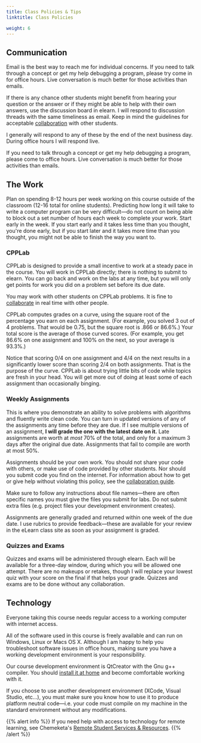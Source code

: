 ```yaml
---
title: Class Policies & Tips
linktitle: Class Policies

weight: 6
---
```


## Communication

Email is the best way to reach me for individual concerns. If you need to talk through
a concept or get my help debugging a program, please try come in for office hours.
Live conversation is much better for those activities than emails.

If there is any chance other students might benefit from hearing your question or the answer
or if they might be able to help with their own answers, use the discussion board in elearn.
I will respond to discussion threads with the same timeliness as email.
Keep in mind the guidelines for acceptable [collaboration](http://computerscience.chemeketa.edu/guides/collaboration/)
with other students.

I generally will respond to any of these by the end of the next business day. 
During office hours I will respond live.

If you need to talk through a concept or get my help debugging a program, please come to office hours.
Live conversation is much better for those activities than emails.


## The Work

Plan on spending 8-12 hours per week working on this course outside of
the classroom (12-16 total for online students). Predicting how long
it will take to write a computer program can be very difficult—do
not count on being able to block out a set number of hours each week to
complete your work. Start early in the week. If you start early and it
takes less time than you thought, you're done early, but if you start
later and it takes more time than you thought, you might not be able to
finish the way you want to.

### CPPLab

CPPLab is designed to provide a small incentive to work at a steady pace in the course. You will work
in CPPLab directly; there is nothing to submit to elearn. You can go back and work on the labs at any time, but you will only
get points for work you did on a problem set before its due date.

You may work with other students on CPPLab problems. It is fine to
[collaborate](http://computerscience.chemeketa.edu/guides/collaboration/)
in real time with other people.

CPPLab computes grades on a curve, using the square root of the
percentage you earn on each assignment.  (For example, you solved 3
out of 4 problems. That would be 0.75, but the square root is .866 or
86.6%.) Your total score is the average of those curved scores. (For
example, you get 86.6% on one assignment and 100% on the next, so your
average is 93.3%.)

Notice that scoring 0/4 on one assignment and 4/4 on the next results in
a significantly lower score than scoring 2/4 on both assignments. That
is the purpose of the curve.  CPPLab is about trying little bits of code
while topics are fresh in your head. You will get more out of doing at
least some of each assignment than occasionally binging.

### Weekly Assignments

This is where you demonstrate an ability to solve problems with
algorithms and fluently write clean code. You can turn in updated
versions of any of the assignments any time before they are due. If I
see multiple versions of an assignment, **I will grade the one with the
latest date on it.** Late assignments are worth at *most* 70% of the
total, and only for a maximum 3 days after the original due date. Assignments
that fail to compile are worth at most 50%.

Assignments should be your own work. You should not share your code with
others, or make use of code provided by other students. Nor should you submit
code you find on the internet. For information about how to get or give help
without violating this policy, see the [collaboration guide](http://computerscience.chemeketa.edu/guides/collaboration/).

Make sure to follow any instructions about file names—there are often
specific names you must give the files you submit for labs. Do not
submit extra files (e.g. project files your development environment
creates).

Assignments are generally graded and returned within one week of the due
date. I use rubrics to provide feedback—these are available for your
review in the eLearn class site as soon as your assignment is graded.

### Quizzes and Exams

Quizzes and exams will be administered through elearn. Each will be
available for a three-day window, during which you will be allowed one
attempt. There are no makeups or retakes, though I will replace
your lowest quiz with your score on the final if that helps your grade.
Quizzes and exams are to be done without any collaboration.

## Technology

Everyone taking this course needs regular access to a working computer
with internet access.

All of the software used in this course is freely available and can run
on Windows, Linux or Macs OS X. Although I am happy to help you
troubleshoot software issues in office hours, making sure you have a
working development environment is your responsibility.

Our course development environment is QtCreator with the Gnu g++ compiler.
You should [install it at home](http://computerscience.chemeketa.edu/guides/qtcreator-setup/)
and become comfortable working with it.

If you choose to use another development environment (XCode, Visual
Studio, etc…), you must make sure you know how to use it to produce
platform neutral code—i.e. your code must compile on my machine in
the standard environment without any modifications.

{{% alert info %}}
If you need help with access to technology for remote learning,
see Chemeketa's [Remote Student Services & Resources](https://www.chemeketa.edu/remotelearninghub/remote-student-services--resources/).
{{% /alert %}}

